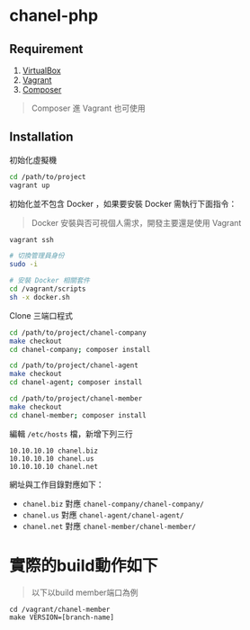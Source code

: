 chanel-php
==========

Requirement
-----------

1. [VirtualBox](https://www.virtualbox.org/)
2. [Vagrant](https://www.vagrantup.com/)
3. [Composer](https://getcomposer.org/)

> Composer 進 Vagrant 也可使用

Installation
------------

初始化虛擬機

```bash
cd /path/to/project
vagrant up
```

初始化並不包含 Docker ，如果要安裝 Docker 需執行下面指令：

> Docker 安裝與否可視個人需求，開發主要還是使用 Vagrant

```bash
vagrant ssh

# 切換管理員身份
sudo -i

# 安裝 Docker 相關套件
cd /vagrant/scripts
sh -x docker.sh
```

Clone 三端口程式

```bash
cd /path/to/project/chanel-company
make checkout
cd chanel-company; composer install

cd /path/to/project/chanel-agent
make checkout
cd chanel-agent; composer install

cd /path/to/project/chanel-member
make checkout
cd chanel-member; composer install
```

編輯 `/etc/hosts` 檔，新增下列三行

```
10.10.10.10 chanel.biz
10.10.10.10 chanel.us
10.10.10.10 chanel.net
```

網址與工作目錄對應如下：

- `chanel.biz` 對應 `chanel-company/chanel-company/`
- `chanel.us` 對應 `chanel-agent/chanel-agent/`
- `chanel.net` 對應 `chanel-member/chanel-member/`

# 實際的build動作如下

> 以下以build member端口為例

```
cd /vagrant/chanel-member
make VERSION=[branch-name]
```